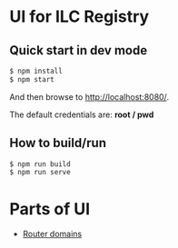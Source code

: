 # UI for ILC Registry

## Quick start in dev mode

```bash
$ npm install
$ npm start
```

And then browse to [http://localhost:8080/](http://localhost:8080/).

The default credentials are: **root / pwd**

## How to build/run

```bash
$ npm run build
$ npm run serve
```


# Parts of UI
* [Router domains](./docs/multi-domains.md)